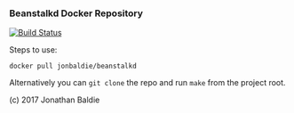 ### Beanstalkd Docker Repository

[![Build Status](https://travis-ci.org/jonbaldie/beanstalkd.svg?branch=master)](https://travis-ci.org/jonbaldie/beanstalkd)

Steps to use:

`docker pull jonbaldie/beanstalkd`

Alternatively you can `git clone` the repo and run `make` from the project root.

(c) 2017 Jonathan Baldie

